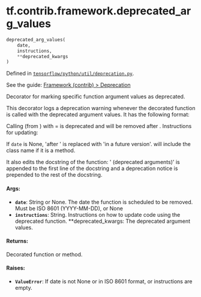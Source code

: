 <div itemscope itemtype="http://developers.google.com/ReferenceObject">
<meta itemprop="name" content="tf.contrib.framework.deprecated_arg_values" />
</div>

# tf.contrib.framework.deprecated_arg_values

``` python
deprecated_arg_values(
    date,
    instructions,
    **deprecated_kwargs
)
```



Defined in [`tensorflow/python/util/deprecation.py`](https://www.tensorflow.org/code/tensorflow/python/util/deprecation.py).

See the guide: [Framework (contrib) > Deprecation](../../../../../api_guides/python/contrib.framework.md#Deprecation)

Decorator for marking specific function argument values as deprecated.

This decorator logs a deprecation warning whenever the decorated function is
called with the deprecated argument values. It has the following format:

  Calling <function> (from <module>) with <arg>=<value> is deprecated and
  will be removed after <date>. Instructions for updating:
    <instructions>

If `date` is None, 'after <date>' is replaced with 'in a future version'.
<function> will include the class name if it is a method.

It also edits the docstring of the function: ' (deprecated arguments)' is
appended to the first line of the docstring and a deprecation notice is
prepended to the rest of the docstring.

#### Args:

* <b>`date`</b>: String or None. The date the function is scheduled to be removed.
    Must be ISO 8601 (YYYY-MM-DD), or None
* <b>`instructions`</b>: String. Instructions on how to update code using the
    deprecated function.
  **deprecated_kwargs: The deprecated argument values.


#### Returns:

  Decorated function or method.


#### Raises:

* <b>`ValueError`</b>: If date is not None or in ISO 8601 format, or instructions are
    empty.